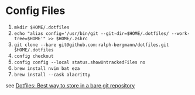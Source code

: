 # Config Files

1. `mkdir $HOME/.dotfiles`
2. `echo "alias config='/usr/bin/git --git-dir=$HOME/.dotfiles/ --work-tree=$HOME'" >> $HOME/.zshrc`
3. `git clone --bare git@github.com:ralph-bergmann/dotfiles.git $HOME/.dotfiles`
4. `config checkout`
5. `config config --local status.showUntrackedFiles no`
6. `brew install nvim bat eza`
7. `brew install --cask alacritty`

see [Dotfiles: Best way to store in a bare git repository](https://www.atlassian.com/git/tutorials/dotfiles)
